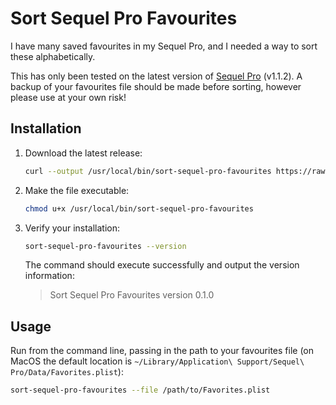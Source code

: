 # Sort Sequel Pro Favourites

I have many saved favourites in my Sequel Pro, and I needed a way to sort these alphabetically.

This has only been tested on the latest version of [Sequel Pro](https://www.sequelpro.com/) (v1.1.2). A backup of your favourites file should be made before sorting, however please use at your own risk!


## Installation

1. Download the latest release:
    ```bash
    curl --output /usr/local/bin/sort-sequel-pro-favourites https://raw.githubusercontent.com/dannynimmo/sort-sequel-pro-favourites/0.1.0/sort-sequel-pro-favourites.phar
    ```
2. Make the file executable:
    ```bash
    chmod u+x /usr/local/bin/sort-sequel-pro-favourites
    ```
3. Verify your installation:
    ```bash
    sort-sequel-pro-favourites --version
    ```
    The command should execute successfully and output the version information:
    > Sort Sequel Pro Favourites version 0.1.0


## Usage

Run from the command line, passing in the path to your favourites file (on MacOS the default location is `~/Library/Application\ Support/Sequel\ Pro/Data/Favorites.plist`):
```bash
sort-sequel-pro-favourites --file /path/to/Favorites.plist
```
